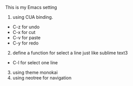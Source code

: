 This is my Emacs setting  
1. using CUA binding.   
  - C-z for undo   
  - C-x for cut   
  - C-v for paste   
  - C-y for redo   
2. define a function for select a line just like sublime text3   
  - C-l for select one line   
3. using theme monokai   
4. using neotree for navigation   
